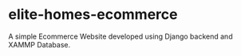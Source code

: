 # elite-homes-ecommerce
A simple Ecommerce Website developed using Django backend and XAMMP Database.
